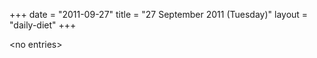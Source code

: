 +++
date = "2011-09-27"
title = "27 September 2011 (Tuesday)"
layout = "daily-diet"
+++

<p>&lt;no entries&gt;</p>